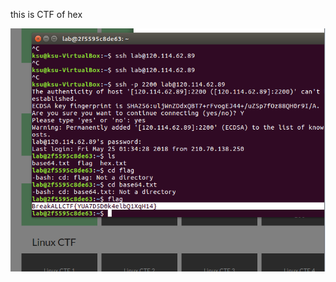 this is CTF of hex






![](https://github.com/ase78920019/assignment/blob/master/picture/hex.PNG)
